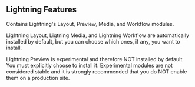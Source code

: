 ## Lightning Features
Contains Lightning's Layout, Preview, Media, and Workflow modules.

Lightning Layout, Ligtning Media, and Lightning Workflow are automatically
installed by default, but you can choose which ones, if any, you want to
install.

Lightning Preview is experimental and therefore NOT installed by default.
You must explicitly choose to install it. Experimental modules are not
considered stable and it is strongly recommended that you do NOT enable them
on a production site.
